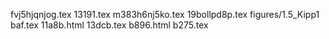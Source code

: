 fvj5hjqnjog.tex
13191.tex
m383h6nj5ko.tex
19bollpd8p.tex
figures/1.5_Kipp1
baf.tex
11a8b.html
13dcb.tex
b896.html
b275.tex